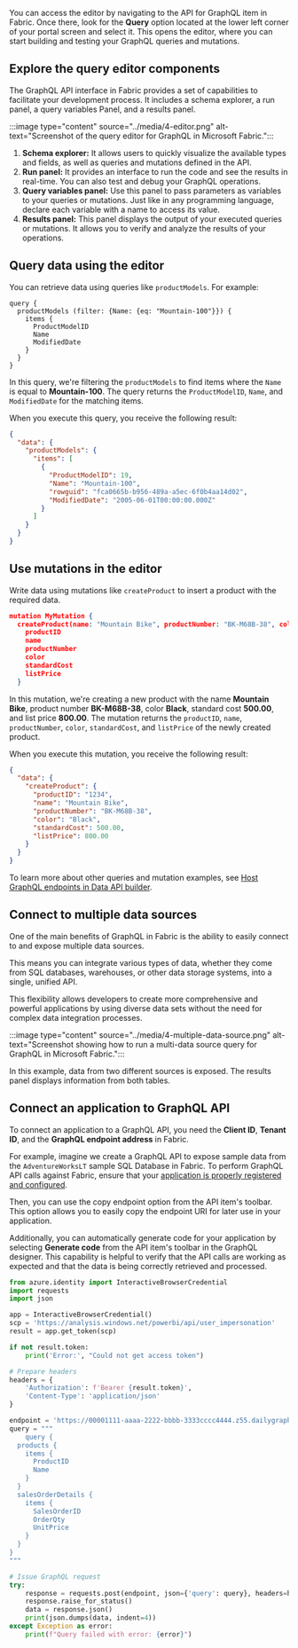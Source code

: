 You can access the editor by navigating to the API for GraphQL item in Fabric. Once there, look for the **Query** option located at the lower left corner of your portal screen and select it. This opens the editor, where you can start building and testing your GraphQL queries and mutations.

## Explore the query editor components 

The GraphQL API interface in Fabric provides a set of capabilities to facilitate your development process. It includes a schema explorer, a run panel, a query variables Panel, and a results panel.

:::image type="content" source="../media/4-editor.png" alt-text="Screenshot of the query editor for GraphQL in Microsoft Fabric.":::

1. **Schema explorer:** It allows users to quickly visualize the available types and fields, as well as queries and mutations defined in the API.
1. **Run panel:** It provides an interface to run the code and see the results in real-time. You can also test and debug your GraphQL operations.
1. **Query variables panel:** Use this panel to pass parameters as variables to your queries or mutations. Just like in any programming language, declare each variable with a name to access its value.
1. **Results panel:** This panel displays the output of your executed queries or mutations. It allows you to verify and analyze the results of your operations.

## Query data using the editor

You can retrieve data using queries like `productModels`. For example:

```jspn
query {
  productModels (filter: {Name: {eq: "Mountain-100"}}) {
    items {
      ProductModelID
      Name
      ModifiedDate
    }
  }
}
```

In this query, we're filtering the `productModels` to find items where the `Name` is equal to **Mountain-100**. The query returns the `ProductModelID`, `Name`, and `ModifiedDate` for the matching items.

When you execute this query, you receive the following result:

```json
{
  "data": {
    "productModels": {
      "items": [
        {
          "ProductModelID": 19,
          "Name": "Mountain-100",
          "rowguid": "fca0665b-b956-489a-a5ec-6f0b4aa14d02",
          "ModifiedDate": "2005-06-01T00:00:00.000Z"
        }
      ]
    }
  }
}
```

## Use mutations in the editor

Write data using mutations like `createProduct` to insert a product with the required data.

```json
mutation MyMutation {
  createProduct(name: "Mountain Bike", productNumber: "BK-M68B-38", color: "Black", standardCost: 500.00, listPrice: 800.00) {
    productID
    name
    productNumber
    color
    standardCost
    listPrice
  }
```

In this mutation, we're creating a new product with the name **Mountain Bike**, product number **BK-M68B-38**, color **Black**, standard cost **500.00**, and list price **800.00**. The mutation returns the `productID`, `name`, `productNumber`, `color`, `standardCost`, and `listPrice` of the newly created product.

When you execute this mutation, you receive the following result:

```json
{
  "data": {
    "createProduct": {
      "productID": "1234",
      "name": "Mountain Bike",
      "productNumber": "BK-M68B-38",
      "color": "Black",
      "standardCost": 500.00,
      "listPrice": 800.00
    }
  }
}
```

To learn more about other queries and mutation examples, see [Host GraphQL endpoints in Data API builder](/azure/data-api-builder/graphql?azure-portal=true).

## Connect to multiple data sources

One of the main benefits of GraphQL in Fabric is the ability to easily connect to and expose multiple data sources.

This means you can integrate various types of data, whether they come from SQL databases, warehouses, or other data storage systems, into a single, unified API. 

This flexibility allows developers to create more comprehensive and powerful applications by using diverse data sets without the need for complex data integration processes.

:::image type="content" source="../media/4-multiple-data-source.png" alt-text="Screenshot showing how to run a multi-data source query for GraphQL in Microsoft Fabric.":::

In this example, data from two different sources is exposed. The results panel displays information from both tables.

## Connect an application to GraphQL API

To connect an application to a GraphQL API, you need the **Client ID**, **Tenant ID**, and the **GraphQL endpoint address** in Fabric. 

For example, imagine we create a GraphQL API to expose sample data from the `AdventureWorksLT` sample SQL Database in Fabric. To perform GraphQL API calls against Fabric, ensure that your [application is properly registered and configured](/rest/api/fabric/articles/get-started/create-entra-app?azure-portal=true).

Then, you can use the copy endpoint option from the API item's toolbar. This option allows you to easily copy the endpoint URI for later use in your application.

Additionally, you can automatically generate code for your application by selecting **Generate code** from the API item's toolbar in the GraphQL designer. This capability is helpful to verify that the API calls are working as expected and that the data is being correctly retrieved and processed.

```python
from azure.identity import InteractiveBrowserCredential
import requests
import json

app = InteractiveBrowserCredential()
scp = 'https://analysis.windows.net/powerbi/api/user_impersonation'
result = app.get_token(scp)

if not result.token:
    print('Error:', "Could not get access token")

# Prepare headers
headers = {
    'Authorization': f'Bearer {result.token}',
    'Content-Type': 'application/json'
}

endpoint = 'https://00001111-aaaa-2222-bbbb-3333cccc4444.z55.dailygraphql.fabric.microsoft.com/v1/workspaces/a0a0a0a0-bbbb-cccc-dddd-e1e1e1e1e1e1/graphqlapis/aaaaaaaa-bbbb-cccc-1111-222222222222/graphql'
query = """
    query {
  products {
    items {
      ProductID
      Name      
    }
  }
  salesOrderDetails {
    items {
      SalesOrderID
      OrderQty
      UnitPrice
    }
  }
}
"""

# Issue GraphQL request
try:
    response = requests.post(endpoint, json={'query': query}, headers=headers)
    response.raise_for_status()
    data = response.json()
    print(json.dumps(data, indent=4))
except Exception as error:
    print(f"Query failed with error: {error}")

```
